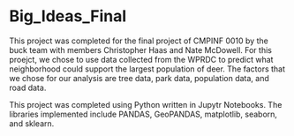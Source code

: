 # Big_Ideas_Final

This project was completed for the final project of CMPINF 0010 by the buck team with members Christopher Haas and Nate McDowell. For this proejct, we chose to use data collected from the WPRDC to predict what neighborhood could support the largest population of deer. The factors that we chose for our analysis are tree data, park data, population data, and road data. 

This project was completed using Python written in Jupytr Notebooks. The libraries implemented include PANDAS, GeoPANDAS, matplotlib, seaborn, and sklearn.

